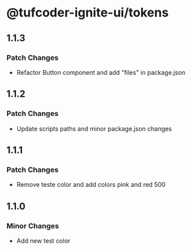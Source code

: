 # @tufcoder-ignite-ui/tokens

## 1.1.3

### Patch Changes

- Refactor Button component and add "files" in package.json

## 1.1.2

### Patch Changes

- Update scripts paths and minor package.json changes

## 1.1.1

### Patch Changes

- Remove teste color and add colors pink and red 500

## 1.1.0

### Minor Changes

- Add new test color
